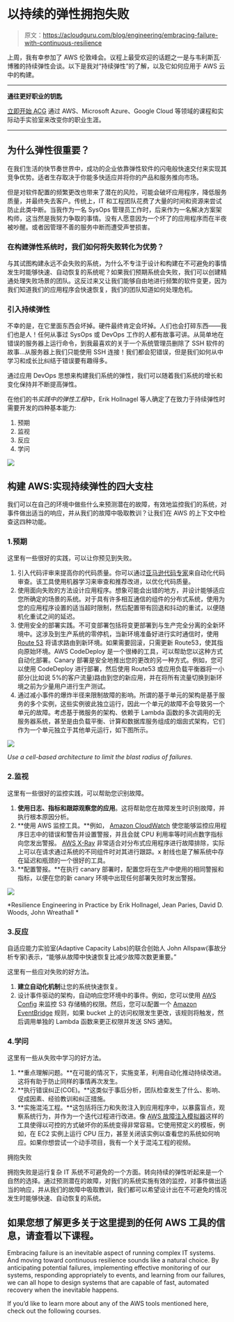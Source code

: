 # 以持续的弹性拥抱失败

> 原文：<https://acloudguru.com/blog/engineering/embracing-failure-with-continuous-resilience>

上周，我有幸参加了 AWS 伦敦峰会。议程上最受欢迎的话题之一是与韦利斯瓦·博雅的持续弹性会谈。以下是我对“持续弹性”的了解，以及它如何应用于 AWS 云中的构建。

* * *

**通往更好职业的钥匙**

[立即开始 ACG](https://acloudguru.com/pricing) 通过 AWS、Microsoft Azure、Google Cloud 等领域的课程和实际动手实验室来改变你的职业生涯。

* * *

## 为什么弹性很重要？

在我们生活的快节奏世界中，成功的企业依靠弹性软件的闪电般快速交付来实现其竞争优势。适者生存取决于你能多快适应并将你的产品和服务推向市场。

但是对软件配置的频繁更改也带来了潜在的风险，可能会破坏应用程序，降低服务质量，并最终失去客户。传统上，IT 和工程团队花费了大量的时间和资源来尝试防止此类中断。当我作为一名 SysOps 管理员工作时，后来作为一名解决方案架构师，这当然是我努力争取的事情。没有人愿意因为一个坏了的应用程序而在半夜被吵醒。或者因管理不善的服务中断而遭受声誉损害。

### 在构建弹性系统时，我们如何将失败转化为优势？

与其试图构建永远不会失败的系统，为什么不专注于设计和构建在不可避免的事情发生时能够快速、自动恢复的系统呢？如果我们预期系统会失败，我们可以创建精通处理失败场景的团队。这反过来又让我们能够自由地进行频繁的软件变更，因为我们知道我们的应用程序会快速恢复，我们的团队知道如何处理危机。

### 引入持续弹性

不幸的是，在它里面东西会坏掉。硬件最终肯定会坏掉。人们也会打碎东西——我们也是人！任何从事过 SysOps 或 DevOps 工作的人都有故事可讲。从简单地在错误的服务器上运行命令，到我最喜欢的关于一个系统管理员删除了 SSH 软件的故事…从服务器上我们只能使用 SSH 连接！我们都会犯错误，但是我们如何从中学习和成长比纠结于错误要有趣得多。

通过应用 DevOps 思想来构建我们系统的弹性，我们可以随着我们系统的增长和变化保持并不断提高弹性。

在他们的书*实践中的弹性工程*中，Erik Hollnagel 等人确定了在致力于持续弹性时需要开发的四种基本能力:

1.  预期
2.  监视
3.  反应
4.  学问

![](img/aa8e7f7315a2342056bb284f89752fab.png)

## 构建 AWS:实现持续弹性的四大支柱

我们可以在自己的环境中做些什么来预测潜在的故障，有效地监控我们的系统，对事件做出适当的响应，并从我们的故障中吸取教训？让我们在 AWS 的上下文中检查这四种功能。

### 1.预期

这里有一些很好的实践，可以让你预见到失败。

1.  引入代码评审来提高你的代码质量。你可以通过[亚马逊代码专家](https://aws.amazon.com/codeguru/)来自动化代码审查。该工具使用机器学习来审查和推荐改进，以优化代码质量。
2.  使用面向失败的方法设计应用程序。想象可能会出错的地方，并设计能够适应您所确定的场景的系统。对于具有许多相互通信的组件的分布式系统，使用为您的应用程序设置的适当超时限制，然后配置带有回退和抖动的重试，以便随机化重试之间的延迟。
3.  使用安全的部署实践。不可变部署包括将变更部署到与生产完全分离的全新环境中。这涉及到生产系统的零停机，当新环境准备好进行实时通信时，使用 [Route 53](https://aws.amazon.com/route53/) 将请求路由到新环境。如果需要回滚，只需更新 Route53，使其指向原始环境。AWS CodeDeploy 是一个很棒的工具，可以帮助您以这种方式自动化部署。Canary 部署是安全地推出您的更改的另一种方式。例如，您可以使用 CodeDeploy 进行部署，然后使用 Route53 或应用负载平衡器将一小部分(比如说 5%的客户流量)路由到您的新应用，并在将所有流量切换到新环境之前为少量用户进行生产测试。
4.  通过减小事件的爆炸半径来限制故障的影响。所谓的基于单元的架构是基于服务的多个实例，这些实例彼此独立运行，因此一个单元的故障不会导致另一个单元的故障。考虑基于微服务的架构、依赖于 Lambda 函数的多次调用的无服务器系统，甚至是由负载平衡、计算和数据库服务组成的烟囱式架构，它们作为一个单元独立于其他单元运行，如下图所示。

![](img/e0d48d27eab2cef4dfde0205a1fb4f24.png)

*Use a cell-based architecture to limit the blast radius of failures.*

### 2.监视

这里有一些很好的监控实践，可以帮助您识别故障。

1.  **使用日志、指标和跟踪观察您的应用**。这将帮助您在故障发生时识别故障，并执行根本原因分析。
2.  **使用 AWS 监控工具。**例如， [Amazon CloudWatch](https://aws.amazon.com/cloudwatch/) 使您能够监控应用程序日志中的错误和警告并设置警报，并且会就 CPU 利用率等时间点数字指标向您发出警报。 [AWS X-Ray](https://aws.amazon.com/xray/) 非常适合对分布式应用程序进行故障排除，实际上可以在请求通过系统的不同组件时对其进行跟踪。x 射线也是了解系统中存在延迟和瓶颈的一个很好的工具。
3.  **配置警报。**在执行 canary 部署时，配置您将在生产中使用的相同警报和指标，以便在您的新 canary 环境中出现任何部署失败时发出警报。

![](img/1030b1a96c23c57e38fadb1e240c7401.png)

*Resilience Engineering in Practice by Erik Hollnagel, Jean Paries, David D. Woods, John Wreathall *

### 3.反应

自适应能力实验室(Adaptive Capacity Labs)的联合创始人 John Allspaw(事故分析专家)表示，“能够从故障中快速恢复比减少故障次数更重要。”

这里有一些应对失败的好方法。

1.  **建立自动化机制**让您的系统快速恢复。
2.  设计事件驱动的架构，自动响应您环境中的事件。例如，您可以使用 [AWS Config](https://aws.amazon.com/config/) 来监控 S3 存储桶的权限。然后，您可以配置一个 [Amazon EventBridge](https://aws.amazon.com/eventbridge/) 规则，如果 bucket 上的访问权限发生更改，该规则将触发，然后调用单独的 Lambda 函数来更正权限并发送 SNS 通知。

### 4.学问

这里有一些从失败中学习的好方法。

1.  **重点理解问题。**在可能的情况下，实施变革，利用自动化推动持续改进。这将有助于防止同样的事情再次发生。
2.  **执行错误纠正(COE)。**这类似于事后分析，团队检查发生了什么、影响、促成因素、经验教训和纠正措施。
3.  **实施混沌工程。**这包括将压力和失败注入到应用程序中，以暴露盲点，观察系统行为，并作为一个迭代过程进行改进。像 [AWS 故障注入模拟器](https://aws.amazon.com/fis/)这样的工具使得以可控的方式破坏你的系统变得非常容易。它使用预定义的模板，例如，在 EC2 实例上运行 CPU 压力，甚至关闭该实例以查看您的系统如何响应。如果你想尝试一个动手项目，我有一个关于混沌工程的视频。

拥抱失败

拥抱失败是运行复杂 IT 系统不可避免的一个方面。转向持续的弹性听起来是一个自然的选择。通过预测潜在的故障，对我们的系统实施有效的监控，对事件做出适当的响应，并从我们的故障中吸取教训，我们都可以希望设计出在不可避免的情况发生时能够快速、自动恢复的系统。

## 如果您想了解更多关于这里提到的任何 AWS 工具的信息，请查看以下课程。

Embracing failure is an inevitable aspect of running complex IT systems. And moving toward continuous resilience sounds like a natural choice. By anticipating potential failures, implementing effective monitoring of our systems, responding appropriately to events, and learning from our failures, we can all hope to design systems that are capable of fast, automated recovery when the inevitable happens.

If you’d like to learn more about any of the AWS tools mentioned here, check out the following courses.